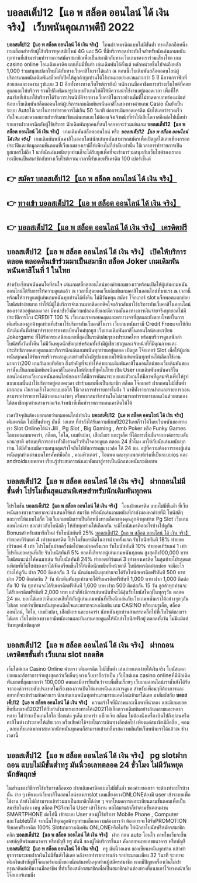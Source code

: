 # บอลสเต็ป12【แอ พ สล็อต ออนไลน์ ได้ เงิน จริง】  เว็บพนันคุณภาพดีปี 2022

**บอลสเต็ป12【แอ พ สล็อต ออนไลน์ ได้ เงิน จริง】** โอนฝากเครดิตแบบไม่มีขั้นต่ำ  ทางเลือกอีกหนึ่งทางเลือกสำหรับผู้ใช้บริการยุคสมัยใหม่ 4G และ 5G ที่มีบริการสุดประทับใจสำหรับนักเล่นเกมพนันทุกท่านที่เข้ามาร่วมทำรายการสมัครสมาชิกเพื่อเป็นสมาชิกกับทางเว็บเกมของเราร่วมเสี่ยงโชค เกม casino online โอนเติมเครดิต แบบไม่มีขั้นต่ำ เล่นเดิมพันได้ตั้งแต่ หลักหน่วยขึ้นไปจนถึงหลัก 1,000 ร่วมสนุกแปลกใหม่ได้กับทางเว็บคาสิโนเราได้แล้ว ณ ตอนนี้เว็บเดิมพันสล็อตออนไลน์ผู้บริการเกมพนันเดิมพันสล็อตที่เปิดให้ลูกค้าทุกท่านได้ใช้งานมาอย่างนานมากกว่า 5 ปี มีภาพกราฟิกที่สวยสดและงดงาม รูปแบบ 3 D
อีกทั้งทางทางเว็บไซต์เรายังมี พนักงานมืออาชีพการสร้างเว็บไซต์ที่คอยดูแลและให้บริการ  รวมไปถึงพัฒนารูปแบบตัวเกมให้มีให้มีความน่าใช้งานอยู่ตลอดเวลา เพื่อที่ให้สมาชิกที่เข้ามาใช้บริการได้รับการปรนนิบัติจากทางเว็บคาสิโนเราอย่างเต็มที่ไม่ขาดตกบกพร่องแม้แต่น้อย เว็บเดิมพันสล็อตออนไลน์ผู้บริการเกมเดิมพันพนันคาสิโนของทางค่ายเกม Casio นั้นยังเป็นระบบ Autoใช้เวลาในการทำรายการไม่เกิน 50 วินาที ต่อการเติมยอดเครดิต นับได้เลยว่ารวดเร็วทันใจและสะดวกสบายสำหรับสมาชิกแน่นอนและไม่ต้องแจ้งเจ้าหน้าที่ทำให้เสียโอกาสอีกต่อไปเมื่อทำรายการฝากเครดิตกับผู้ใช้บริการ
นักเดิมพันทุกคนที่สนใจอยากจะร่วมเล่นเกม **บอลสเต็ป12【แอ พ สล็อต ออนไลน์ ได้ เงิน จริง】** เกมเดิมพันสล็อตออนไลน์ หรือ ***บอลสเต็ป12【แอ พ สล็อต ออนไลน์ ได้ เงิน จริง】*** เกมเดิมพันพนันคาสิโนออนไลน์นักเล่นพนันสามารถสมัครเพื่อเปิดยูสได้เลยเพียงกรอกประวัติและข้อมูลตามขั้นตอนที่เว็บเกมของเรามีให้เพียงไม่กี่ลำดับเท่านั้น ใช้เวลาการทำรายการเปิดยูสเซอร์ไม่ถึง 1 นาทีนักเล่นพนันทุกท่านก็จะได้รับยูสเพื่อที่จะเข้ามาร่วมสนุกกับเว็บไซต์ของเราลงทะเบียนเป็นสมาชิกกับทางเว็บไซต์เราณ เวลานี้รับเลยฟรีเครดิต 100 เปอร์เซ็นต์ 

## 👉 [สมัคร บอลสเต็ป12【แอ พ สล็อต ออนไลน์ ได้ เงิน จริง】](https://archa888.com/)
## 👉 [ทางเข้า บอลสเต็ป12【แอ พ สล็อต ออนไลน์ ได้ เงิน จริง】](https://archa888.com/)
## 👉 [บอลสเต็ป12【แอ พ สล็อต ออนไลน์ ได้ เงิน จริง】 เครดิตฟรี](https://archa888.com/)

## บอลสเต็ป12【แอ พ สล็อต ออนไลน์ ได้ เงิน จริง】 เปิดให้บริการตลอด ตลอดคืนเข้าร่วมมาเป็นสมาชิก สล็อต Joker เกมเดิมพันพนันคาสิโนที่ 1 ในไทย

สำหรับเซียนพนันคนใดที่สนใจ เล่นเกมสล็อตออนไลน์ของค่ายเกมของเราพร้อมเปิดให้ผู้เล่นเกมพนันออนไลน์ได้รับการให้ความดูแลแล้ว ณ เวลานี้สุดยอดเว็บเดิมพันเกมคาสิโนออนไลน์ที่มาแรง ณ เวลานี้ พร้อมให้การดูแลผู้เล่นเกมพนันทุกท่านได้ทั้งคืน ไม่มีวันหยุด สมัคร โจ๊กเกอร์ slot แจ็กพอตแตกบ่อย โบนัสเข้าง่ายมาก ทำให้มีผู้ใช้บริการจำนวนมากติดอกติดใจแล้วกลับมาใช้บริการกับเว็บคาสิโนออนไลน์ของเราต่ออยู่ตลอดเวลา มิหนำซ้ำยังมีความปลอดภัยและมีความมั่นคงทางการเงินจ่ายจริงทุกยอดไม่มีประวัติการโกง CREDIT 100 % เว็บเกมเราครอบคลุมและครบวงจรที่สุดและยังตอบโจทย์ในการเดิมพันของลูกค้าทุกท่านที่เข้ามาใช้บริการกับเว็บคาสิโนเรา
เว็บเกมพนันเรามี Credit Freeแจกให้กับนักเดิมพันที่เข้ามาทำรายการลงทะเบียนใหม่ทุกยูส เว็บเกมเดิมพันคาสิโนออนไลน์ลงทะเบียน Jokergame ที่ได้รับกระแสนิยมมากที่สุดเป็นระดับต้นๆของประเทศไทย พร้อมบริการดูแลนักล่าโบนัสทั้งวันทั้งคืน ไม่มีวันหยุดนักขัตฤกษ์พร้อมทั้งยังมีผู้เชี่ยวชาญและเจ้าหน้าที่ที่มีคุณภาพและประสิทธิภาพคอยดูแลและบริการนักเล่นเกมพนันทุกท่านอยู่ตลอด เปิดยูส โจ๊กเกอร์ Slot เพื่อให้ผู้เล่นพนันทุกคนได้รับการบริการและดูแลอย่างทั่วถึงมีรูปแบบเกมให้นักเล่นพนันทุกท่านได้เลือกใช้งานมากกว่า200 เกมกันเลยทีเดียว
สิ่งสำคัญที่จะทำให้ค่ายเกมเดิมพันคาสิโนออนไลน์ของเว็บเดิมพันของเรานั้นเป็นเกมเดิมพันพนันคาสิโนออนไลน์นิยมที่สุดในไทย เปิด User  เกมเดิมพันพนันคาสิโนออนไลน์ทางเว็บเกมพนันออนไลน์ของเราได้มีการพัฒนาระบบและตัวเกมให้มีภาพที่ดูสมจริงเพื่อให้รูปแบบเกมนั้นน่าใช้บริการอยู่ตลอดเวลา เข้าร่วมมาเพื่อเป็นสมาชิก สล็อต โจ๊กเกอร์ ฝากถอนไม่มีขั้นต่ำ ฝากถอน เงินรวดเร็วโดยระบบออโต้ ใช้เวลาการทำรายการไม่ถึง 1 นาทีทั้งรายการฝากและรายการถอนสามารถทำรายการได้ด้วยตนเองง่ายๆ หรือหากสมาชิกท่านใดไม่สามารถทำรายการถอนเงินด้วยตนเองได้สมาชิกทุกท่านสามารถแจ้งเจ้าหน้าที่เพื่อทำรายการถอนเครดิตให้ได้

เวลาปัจจุบันต้องบอกเลยว่าเกมออนไลน์ทำเงิน **บอลสเต็ป12【แอ พ สล็อต ออนไลน์ ได้ เงิน จริง】** เติมเครดิต ไม่มีขั้นต่ำทรู มันนี่ วอเลท ที่กำลังได้รับความนิยมปี2021เลยก็ว่าได้โดยเว็บพนันของทางเรา Slot Onlineได้นำ  Jili , Pg Slot , Big Gaming , Amb Poker หรือ Funky Games โลกของเกมบาคาร่า, สล็อต, ไฮโล, เกมยิงปลา, เสือมังกร และรูเล็ต ที่ได้การเชื่อมั่นจากองค์กรระบดับนานาชาติ พร้อมบริการอย่างทั่วถึงรวดเร็วทันใจคอยดูแล ตลอด 24 ชั่วโมง มาให้กับนักเล่นพนันทุกท่าน ได้มีตัวเกมมีความสนุกสุดเร้าใจมันไปกับการหมุนวงวล้อ ได้ 24 ชม. อยู่ที่ความต้องการของผู้เล่นพนันทุกท่านผ่านบนโทรศัพท์มือถือ , คอมพิวเตอร์ , ไอแพด และทุกแพลตฟอร์มที่เป็นระบบios และ androidแบบพกพา เรียนรู้ประสบการณ์และพัฒนาสู่การเป็นนักแทงพนันระดับเทพ

## บอลสเต็ป12【แอ พ สล็อต ออนไลน์ ได้ เงิน จริง】 ฝากถอนไม่มีขั้นต่ำ โปรโมชั่นสุดแสนพิเศษสำหรับนักเดิมพันทุกคน

โปรโมชั่น **บอลสเต็ป12【แอ พ สล็อต ออนไลน์ ได้ เงิน จริง】** โอนฝากเครดิต แบบไม่มีขั้นต่ำ ที่เว็บพนันของทางเราอยากจะนำเสนอให้แก่  สมาชิก หรือนักเล่นเกมพนันที่กำลังมองหาค่ายที่มี โบนัสดีๆ และการให้แบบไม่กั๊ก ให้เว็บเกมพนันเราเป็นอีกหนึ่งทางเลือกของคุณลูกค้าทุกท่าน  Pg Slot เว็บเกมออนไลน์เรา ขอกล่าวกับโบนัสดีๆ ให้กับทุกท่านได้เลือกกัน จะมีโบนัสเครดิตอะไรบ้างไปดูกัน
Bonusสำหรับสมาชิกใหม่ รับโบนัสทันที 25% [บอลสเต็ป12【แอ พ สล็อต ออนไลน์ ได้ เงิน จริง】](https://archa888.com/) ทำยอดเทิร์นแค่ 4 เท่าของเครดิต
โปรโมชั่นเครดิตในการฝากครั้งแรก รับโบนัสทันที 18% ทำยอดเทิร์นแค่ 4 เท่า
โปรโมชั่นฝากครั้งต่อไปของฝากครั้งแรก รับโบนัสทันที 10% ทำยอดเทิร์นแค่ 1 เท่า
โปรคืนยอดทุนที่เสีย รับโบนัสทันที 5% ยอดที่เสียจากผู้เล่นเกมพนันทุกคน สูงสุดถึง100,000 บาท
โบนัสแนะนำให้คนมาเล่น รับโบนัสทันที 24% ทำยอดเทิร์นแค่ 3 เท่าของเครดิต
ในสุดท้ายโปรสุดแสนพิศษที่เว็บไซต์ของเราได้จัดเตรียมขึ้นไว้ให้เพื่อนักพนันที่หน้าตาดี โบนัสเครดิตฝากบ่อย จะมีอะไรบ้างไปดูกัน
ฝาก 700 ติดต่อกัน 3 วัน นักเล่นพนันทุกท่านจะได้รับโบนัสเครดิตฟรีทันที 500 บาท
ฝาก 700 ติดต่อกัน 7 วัน นักเดิมพันทุกท่านจะได้รับเครดิตฟรีทันที 1,000 บาท
ฝาก 1,000 ติดต่อกัน 10 วัน ทุกท่านจะได้รับเครดิตฟรีทันที 1,600 บาท
ฝาก 500 ติดต่อกัน 15 วัน ลูกค้าทุกท่านจะได้รับเครดิตฟรีทันที 2,000 บาท
แล้วก็ยังมีการเล่นพนันที่จะได้ลุ้นรับโบนัสใหญ่ในทุกๆวัน ตลอด 24 ชม. บอกได้เลยว่าคืนยอดเสียให้กับผู้เล่นเกมพนันที่เป็นนักเล่นกับเว็บเกมพนันเราได้อย่างจุกๆกันไปเลย หากว่าเซียนพนันทุกคนติดใจและอยากจะลงเดิมพัน เกม CASINO หรือเกมรูเล็ต, สล็อตออนไลน์, ไฮโล, เกมยิงปลา, เสือมังกร และบาคาร่า นักพนันทุกท่านสามารถคลิ๊กไปที่เว็บไซต์ของเราได้เลย เว็บไซต์ของทางเรามีพนักงานและทีมงานคอยดูแลให้นักล่าโบนัสฟรีอยู่ ตลอดทั้งวัน ไม่มีแม้แต่วันหยุดนักขัตฤกษ์

## บอลสเต็ป12【แอ พ สล็อต ออนไลน์ ได้ เงิน จริง】 ฝากถอนเครดิตขขั้นต่ำ  เว็บเกม slot ยอดฮิต

เว็บไซต์เกม  Casino Online ค่ายเรา เติมเครดิต ไม่มีขั้นต่ำ เล่นง่ายแตกง่ายได้เงินจริง โบนัสแตกบ่อยและอัตราการจ่ายสูงสุดกว่าเว็บอื่นๆ ทางเว็บเราถือว่าเป็น เว็บไซต์เกม casino onlineที่มีนักเดิมพันมากที่สุดมากกว่า 100,000 คนและมีการยืนยันว่าจะเพิ่มขึ้นเรื่อยๆ เว็บเกมออนไลน์เรานั้นยังได้รับจากองค์กรระบดับประเทศในเรื่องของการเปิดให้แทงพนันและการดูแล สำหรับเพื่อนๆที่ต้องการและอยากที่จะเข้าร่วมกับค่ายเรา นักเล่นเกมพนันทุกท่านสามารถแอดไลน์เข้ามาได้เลย
	มาสัมผัสกับ **บอลสเต็ป12【แอ พ สล็อต ออนไลน์ ได้ เงิน จริง】** ความเร้าใจที่มีภาพและเนื้อหาที่น่าลอง และมีเกมยอดฮิตที่มาแรงปี2021ให้กับกำลังมาแรงแซงทางโค้ง2021ได้เลือกวางเดิมพันอย่างล้นหลามและหลากหลาย  ไม่ว่าจะเป็นเกมไฮโล ป๊อกเด้ง รูเล็ต บาคาร่า แบ็กแจ๊ค สล็อต ไม่ต้องนั่งเครื่องบินไปถึงบ่อนหรือคาสิโนต่างประเทศให้เสียเวลา หรือเสียค่าใช้จ่ายในการเดินทางอีกต่อไป เพียงแค่สมาชิกมีมือถือ , คอม , และแท็บเลตพกพาสะดวกนักพนันทุกคนก็สามารถเข้ามาลิ้มรสความมันกับเว็บพนันเราได้แล้วณ ช่วงเวลานี้

## บอลสเต็ป12【แอ พ สล็อต ออนไลน์ ได้ เงิน จริง】 pg slotฝากถอน แบบไม่มีขั้นต่ำทรู มันนี่วอเลทตลอด 24 ชั่วโมง ไม่มีวันหยุดนักขัตฤกษ์

ในส่วนของวิธีการใช้บริการสล็อตxo ฝากเติมเครดิตแบบไม่มีขั้นต่ำ ของค่ายของเรา จะต้องทำอะไรบ้างนั้น ง่าย ๆ เพียงแค่เว็บคาสิโนออนไลน์ของเราslot เกมเสี่ยงดวงONLONEต้องมี user เข้าระบบเพื่อใช้งาน ถ้ายังไม่มีสามารถเข้าร่วมมาเป็นสมาชิกได้ง่าย ๆ จากโหมดการลงทะเบียนตามขั้นตอนเพื่อเป็นสมาชิกในช่อง เมนู สล็อต PGจึงจะได้ User เข้าใช้งาน พอได้มาแล้วก็ทำตามขั้นตอนผ่าน SMARTPHONE ต่อไปนี้
เข้าระบบ User  ของผู้ใช้บริการ Mobile Phone , Computer และTabletก็ได้
จากนั้นให้คุณลูกค้าทุกท่านเลือกความต้องการว่า ต้องการจะได้รับPROMOTION รับเลยฟรีเครดิต 100% Slotเกมวางเดิมพัน ONLONEหรือไม่รับ
ให้นักล่าโบนัสฟรีสมัครสมาชิก คลิก **บอลสเต็ป12【แอ พ สล็อต ออนไลน์ ได้ เงิน จริง】** ฝาก ถอน auto โอนไว ภาพในเว็บจะขึ้นเลขบัญชีพร้อมธนาคาร หรือบัญชี ทรู มันนี่ ของผู้ให้บริการขึ้นมา
คัดลอกหมายเลขธนาคาร หรือบัญชี **บอลสเต็ป12【แอ พ สล็อต ออนไลน์ ได้ เงิน จริง】** ทรู มันนี่วอเลท ของเซียนพนันทุกท่าน แล้วทำธุรกรรมระบบฝากเงินไม่มีขั้นต่ำได้เลย
หลังจากทำรายการแล้ว รอประมาณเพียง 32 วินาที ระบบจะเติมเงินเข้าบัญชีโจ๊กเกอร์เกมมิ่งของนักเล่นพนันทุกท่านผู้สมัครสมาชิก
หากมีปัญหาเรื่องเงินไม่เข้า กรุณาติดต่อทีมงานมืออาชีพ ที่ทำเรื่องสมัครสมาชิกเพื่อเป็นสมาชิกผ่านช่องทางที่แนบเอาไว้ทางหน้าเว็บโจ๊กเกอร์เกมมิ่ง



